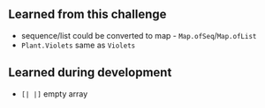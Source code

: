 ## Learned from this challenge

- sequence/list could be converted to map - `Map.ofSeq`/`Map.ofList`
- `Plant.Violets` same as `Violets`

## Learned during development

- `[| |]` empty array
